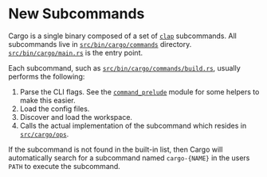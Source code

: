 # New Subcommands

Cargo is a single binary composed of a set of [`clap`] subcommands. All
subcommands live in [`src/bin/cargo/commands`] directory.
[`src/bin/cargo/main.rs`] is the entry point.

Each subcommand, such as [`src/bin/cargo/commands/build.rs`], usually performs
the following:

1. Parse the CLI flags. See the [`command_prelude`] module for some helpers to make this easier.
2. Load the config files.
3. Discover and load the workspace.
4. Calls the actual implementation of the subcommand which resides in [`src/cargo/ops`].

If the subcommand is not found in the built-in list, then Cargo will
automatically search for a subcommand named `cargo-{NAME}` in the users `PATH`
to execute the subcommand.


[`clap`]: https://clap.rs/
[`src/bin/cargo/commands/build.rs`]: https://github.com/rust-lang/cargo/tree/master/src/bin/cargo/commands/build.rs
[`src/cargo/ops`]: https://github.com/rust-lang/cargo/tree/master/src/cargo/ops
[`src/bin/cargo/commands`]: https://github.com/rust-lang/cargo/tree/master/src/bin/cargo/commands
[`src/bin/cargo/main.rs`]: https://github.com/rust-lang/cargo/blob/master/src/bin/cargo/main.rs
[`command_prelude`]: https://github.com/rust-lang/cargo/blob/master/src/cargo/util/command_prelude.rs
